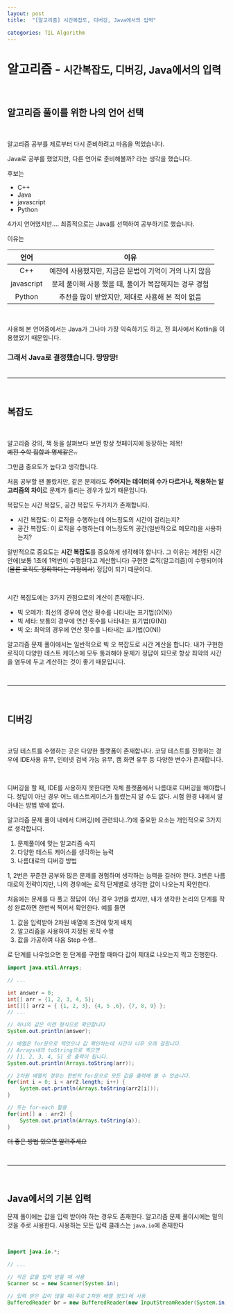 ```yaml
---
layout: post
title:  "[알고리즘] 시간복잡도, 디버깅, Java에서의 입력"

categories: TIL Algorithm
---
```


# 알고리즘 - <small>시간복잡도, 디버깅, Java에서의 입력</small>

<br>

## 알고리즘 풀이를 위한 나의 언어 선택

<br>

알고리즘 공부를 제로부터 다시 준비하려고 마음을 먹었습니다.

Java로 공부를 했었지만, 다른 언어로 준비해볼까? 라는 생각을 했습니다.

후보는

- C++
- Java
- javascript
- Python

4가지 언어였지만.... 최종적으로는 Java를 선택하여 공부하기로 했습니다. 

이유는

| 언어 | 이유 |
|:---:|:---:|
| C++ | 예전에 사용했지만, 지금은 문법이 기억이 거의 나지 않음 |
| javascript | 문제 풀이해 사용 했을 때, 풀이가 복잡해지는 경우 경험 |
| Python | 추천을 많이 받았지만, 제대로 사용해 본 적이 없음 |

<br>

사용해 본 언어중에서는 Java가 그나마 가장 익숙하기도 하고, 전 회사에서 Kotlin을 이용했었기 때문입니다.

### 그래서 Java로 결정했습니다. 땅땅땅!<br><br>

***

<br>

## 복잡도

<br>

알고리즘 강의, 책 등을 살펴보다 보면 항상 첫페이지에 등장하는 제목!<br>~~예전 수학 집합과 명제같은..~~

그만큼 중요도가 높다고 생각합니다.

처음 공부할 땐 몰랐지만, 같은 문제라도 **주어지는 데이터의 수가 다르거나, 적용하는 알고리즘의 차이**로 문제가 틀리는 경우가 있기 때문입니다.

복잡도는 시간 복잡도, 공간 복잡도 두가지가 존재합니다.

* 시간 복잡도: 이 로직을 수행하는데 어느정도의 시간이 걸리는지?
* 공간 복잡도: 이 로직을 수행하는데 어느정도의 공간(일반적으로 메모리)을 사용하는지?

알반적으로 중요도는 **시간 복잡도**를 중요하게 생각해야 합니다. 그 이유는 제한된 시간안에(보통 1초에 1억번이 수행된다고 계산합니다) 구현한 로직(알고리즘)이 수행되어야(~~물론 로직도 정확하다는 가정에서~~) 정답이 되기 때문이다.

<br>

시간 복잡도에는 3가지 관점으로의 계산이 존재합니다.

* 빅 오메가: 최선의 경우에 연산 횟수를 나타내는 표기법(Ω(N))
* 빅 세타: 보통의 경우에 연산 횟수를 나타내는 표기법(Θ(N))
* 빅 오: 최악의 경우에 연산 횟수를 나타내는 표기법(O(N))

알고리즘 문제 풀이에서는 일반적으로 빅 오 복잡도로 시간 계산을 합니다. 내가 구현한 로직이 다양한 테스트 케이스에 모두 통과해야 문제가 정답이 되므로 항상 최악의 시간을 염두에 두고 계산하는 것이 좋기 때문입니다.

<br>

***

<br>

## 디버깅

<br>

코딩 테스트를 수행하는 곳은 다양한 플랫폼이 존재합니다. 코딩 테스트를 진행하는 경우에 IDE사용 유무, 인터넷 검색 가능 유무, 캠 화면 유무 등 다양한 변수가 존재합니다.

<br>

디버깅을 할 때, IDE를 사용하지 못한다면 자체 플랫폼에서 나름대로 디버깅을 해야합니다. 정답이 아닌 경우 어느 테스트케이스가 틀렸는지 알 수도 없다. 시험 환경 내에서 알아내는 방법 밖에 없다.

알고리즘 문제 풀이 내에서 디버깅(에 관련되나..?)에 중요한 요소는 개인적으로 3가지로 생각합니다.

1. 문제풀이에 맞는 알고리즘 숙지
2. 다양한 테스트 케이스를 생각하는 능력
3. 나름대로의 디버깅 방법

1, 2번은 꾸준한 공부와 많은 문제를 경험하며 생각하는 능력을 길러야 한다. 3번은 나름대로의 전략이지만, 나의 경우에는 로직 단계별로 생각한 값이 나오는지 확인한다.

처음에는 문제를 다 풀고 정답이 아닌 경우 3번을 썼지만, 내가 생각한 논리의 단계를 작성 완료하면 한번씩 찍어서 확인한다. 예를 들면

1. 값을 입력받아 2차원 배열에 조건에 맞게 배치
2. 알고리즘을 사용하여 지정된 로직 수행
3. 값을 가공하여 다음 Step 수행..

로 단계를 나우었으면 한 단계를 구현할 때마다 값이 제대로 나오는지 찍고 진행한다.

```java
import java.util.Arrays;

// ...

int answer = 0;
int[] arr = {1, 2, 3, 4, 5};
int[][] arr2 = { {1, 2, 3}, {4, 5 ,6}, {7, 8, 9} };
// ...

// 하나의 값은 이련 형식으로 확인합니다
System.out.println(answer);

// 배열은 for문으로 찍었으나 값 확인하는데 시간이 너무 오래 걸립니다.
// Arrays내의 toString으로 찍으면
// [1, 2, 3, 4, 5] 로 출력이 됩니다.
System.out.println(Arrays.toString(arr));

// 2차원 배열의 경우는 한번의 for문으로 모든 값을 출력해 볼 수 있습니다.
for(int i = 0; i < arr2.length; i++) {
    System.out.println(Arrays.toString(arr2[i]));
}

// 또는 for-each 활용
for(int[] a : arr2) {
    System.out.println(Arrays.toString(a));
}
```

~~더 좋은 방법 있으면 알려주세요~~

<br>

***

<br>

## Java에서의 기본 입력

문제 풀이에는 값을 입력 받아야 하는 경우도 존재한다.
알고리즘 문제 풀이시에는 밑의 것을 주로 사용한다.
사용하는 모든 입력 클래스는 `java.io`에 존재한다

<br>

```java
import java.io.*;

// ...

// 작은 값을 입력 받을 때 사용
Scanner sc = new Scanner(System.in);

// 입력 받은 값이 많을 때(주로 2차원 배열 정도)에 사용
BufferedReader br = new BufferedReader(new InputStreamReader(System.in));
```

